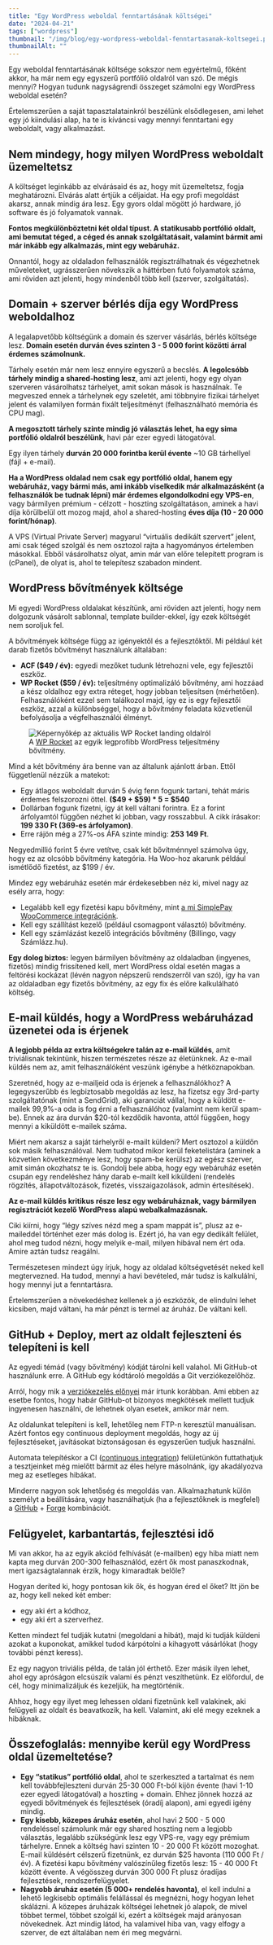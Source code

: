 ```yaml
---
title: "Egy WordPress weboldal fenntartásának költségei"
date: "2024-04-21"
tags: ["wordpress"]
thumbnail: "/img/blog/egy-wordpress-weboldal-fenntartasanak-koltsegei.png"
thumbnailAlt: ""
---
```


<p class="lead">Egy weboldal fenntartásának költsége sokszor nem egyértelmű, főként akkor, ha már nem egy egyszerű portfólió oldalról van szó. De mégis mennyi? Hogyan tudunk nagyságrendi összeget számolni egy WordPress weboldal esetén?</p>

Értelemszerűen a saját tapasztalatainkról beszélünk elsődlegesen, ami lehet egy jó kiindulási alap, ha te is kíváncsi vagy mennyi fenntartani egy weboldalt, vagy alkalmazást.

## Nem mindegy, hogy milyen WordPress weboldalt üzemeltetsz

A költséget leginkább az elvárásaid és az, hogy mit üzemeltetsz, fogja meghatározni. Elvárás alatt értjük a céljaidat. Ha egy profi megoldást akarsz, annak mindig ára lesz. Egy gyors oldal mögött jó hardware, jó software és jó folyamatok vannak.

**Fontos megkülönböztetni két oldal típust. A statikusabb portfólió oldalt, ami bemutat téged, a céged és annak szolgáltatásait, valamint bármit ami már inkább egy alkalmazás, mint egy webáruház.**

Onnantól, hogy az oldaladon felhasználók regisztrálhatnak és végezhetnek műveleteket, ugrásszerűen növekszik a háttérben futó folyamatok száma, ami röviden azt jelenti, hogy mindenből több kell (szerver, szolgáltatás).

## Domain + szerver bérlés díja egy WordPress weboldalhoz

A legalapvetőbb költségünk a domain és szerver vásárlás, bérlés költsége lesz. **Domain esetén durván éves szinten 3 - 5 000 forint közötti árral érdemes számolnunk.**

Tárhely esetén már nem lesz ennyire egyszerű a becslés. **A legolcsóbb tárhely mindig a shared-hosting lesz**, ami azt jelenti, hogy egy olyan szerveren vásárolhatsz tárhelyet, amit sokan mások is használnak. Te megveszed ennek a tárhelynek egy szeletét, ami többnyire fizikai tárhelyet jelent és valamilyen formán fixált teljesítményt (felhasználható memória és CPU mag).

**A megosztott tárhely szinte mindig jó választás lehet, ha egy sima portfólió oldalról beszélünk**, havi pár ezer egyedi látogatóval.

Egy ilyen tárhely **durván 20 000 forintba kerül évente** ~10 GB tárhellyel (fájl + e-mail).

**Ha a WordPress oldalad nem csak egy portfólió oldal, hanem egy webáruház, vagy bármi más, ami inkább viselkedik már alkalmazásként (a felhasználók be tudnak lépni) már érdemes elgondolkodni egy VPS-en**, vagy bármilyen prémium - célzott - hoszting szolgáltatáson, aminek a havi díja körülbelül ott mozog majd, ahol a shared-hosting **éves díja (10 - 20 000 forint/hónap)**.

A VPS (Virtual Private Server) magyarul “virtuális dedikált szervert” jelent, ami csak téged szolgál és nem osztozol rajta a hagyományos értelemben másokkal. Ebből vásárolhatsz olyat, amin már van előre telepített program is (cPanel), de olyat is, ahol te telepítesz szabadon mindent.

## WordPress bővítmények költsége

Mi egyedi WordPress oldalakat készítünk, ami röviden azt jelenti, hogy nem dolgozunk vásárolt sablonnal, template builder-ekkel, így ezek költségét nem soroljuk fel.

A bővítmények költsége függ az igényektől és a fejlesztőktől. Mi például két darab fizetős bővítményt használunk általában:

- **ACF ($49 / év):** egyedi mezőket tudunk létrehozni vele, egy fejlesztői eszköz.
- **WP Rocket ($59 / év):** teljesítmény optimalizáló bővítmény, ami hozzáad a kész oldalhoz egy extra réteget, hogy jobban teljesítsen (mérhetően). Felhasználóként ezzel sem találkozol majd, így ez is egy fejlesztői eszköz, azzal a különbséggel, hogy a bővítmény feladata közvetlenül befolyásolja a végfelhasználói élményt.

<figure class="figure">
    <img src="/img/blog/wp-rocket-preview.jpg" alt="Képernyőkép az aktuális WP Rocket landing oldalról"/>
    <figcaption class="figure-caption">A <a href="https://wp-rocket.me/">WP Rocket</a> az egyik legprofibb WordPress teljesítmény bővítmény.</figcaption>
</figure>

Mind a két bővítmény ára benne van az általunk ajánlott árban. Ettől függetlenül nézzük a matekot:

- Egy átlagos weboldalt durván 5 évig fenn fogunk tartani, tehát máris érdemes felszorozni öttel. **($49 + $59) * 5 = $540**
- Dollárban fogunk fizetni, így át kell váltani forintra. Ez a forint árfolyamtól függően nézhet ki jobban, vagy rosszabbul. A cikk írásakor: **199 330 Ft (369-es árfolyamon)**.
- Erre rájön még a 27%-os ÁFA szinte mindig: **253 149 Ft**.

Negyedmillió forint 5 évre vetítve, csak két bővítménnyel számolva úgy, hogy ez az olcsóbb bővítmény kategória. Ha Woo-hoz akarunk például ismétlődő fizetést, az $199 / év.

Mindez egy webáruház esetén már érdekesebben néz ki, mivel nagy az esély arra, hogy:

- Legalább kell egy fizetési kapu bővítmény, mint [a mi SimplePay WooCommerce integrációnk](https://simplepay.conedevelopment.com/).
- Kell egy szállítást kezelő (például csomagpont választó) bővítmény.
- Kell egy számlázást kezelő integrációs bővítmény (Billingo, vagy Számlázz.hu).

**Egy dolog biztos:** legyen bármilyen bővítmény az oldaladban (ingyenes, fizetős) mindig frissítened kell, mert WordPress oldal esetén magas a feltörési kockázat (lévén nagyon népszerű rendszerről van szó), így ha van az oldaladban egy fizetős bővítmény, az egy fix és előre kalkulálható költség.

## E-mail küldés, hogy a WordPress webáruházad üzenetei oda is érjenek

**A legjobb példa az extra költségekre talán az e-mail küldés**, amit triviálisnak tekintünk, hiszen természetes része az életünknek. Az e-mail küldés nem az, amit felhasználóként veszünk igénybe a hétköznapokban.

Szeretnéd, hogy az e-mailjeid oda is érjenek a felhasználókhoz? A legegyszerűbb és legbiztosabb megoldás az lesz, ha fizetsz egy 3rd-party szolgáltatónak (mint a SendGrid), aki garanciát vállal, hogy a küldött e-mailek 99,9%-a oda is fog érni a felhasználóhoz (valamint nem kerül spam-be). Ennek az ára durván $20-tól kezdődik havonta, attól függően, hogy mennyi a kiküldött e-mailek száma.

Miért nem akarsz a saját tárhelyről e-mailt küldeni? Mert osztozol a küldőn sok másik felhasználóval. Nem tudhatod mikor kerül feketelistára (aminek a közvetlen következménye lesz, hogy spam-be kerülsz) az egész szerver, amit simán okozhatsz te is. Gondolj bele abba, hogy egy webáruház esetén csupán egy rendeléshez hány darab e-mailt kell kiküldeni (rendelés rögzítés, állapotváltozások, fizetés, visszaigazolások, admin értesítések).

**Az e-mail küldés kritikus része lesz egy webáruháznak, vagy bármilyen regisztrációt kezelő WordPress alapú webalkalmazásnak.**

Ciki kiírni, hogy “légy szíves nézd meg a spam mappát is”, plusz az e-maileddel történhet ezer más dolog is. Ezért jó, ha van egy dedikált felület, ahol meg tudod nézni, hogy melyik e-mail, milyen hibával nem ért oda. Amire aztán tudsz reagálni.

Természetesen mindezt úgy írjuk, hogy az oldalad költségvetését neked kell megtervezned. Ha tudod, mennyi a havi bevételed, már tudsz is kalkulálni, hogy mennyi jut a fenntartásra.

Értelemszerűen a növekedéshez kellenek a jó eszközök, de elindulni lehet kicsiben, majd váltani, ha már pénzt is termel az áruház. De váltani kell.

## GitHub + Deploy, mert az oldalt fejleszteni és telepíteni is kell

Az egyedi témád (vagy bővítmény) kódját tárolni kell valahol. Mi GitHub-ot használunk erre. A GitHub egy kódtároló megoldás a Git verziókezelőhöz.

Arról, hogy mik a [verziókezelés előnyei](/hu/a-verziokezeles-elonyei/) már írtunk korábban. Ami ebben az esetbe fontos, hogy habár GitHub-ot bizonyos megkötések mellett tudjuk ingyenesen használni, de lehetnek olyan esetek, amikor már nem.

Az oldalunkat telepíteni is kell, lehetőleg nem FTP-n keresztül manuálisan. Azért fontos egy continuous deployment megoldás, hogy az új fejlesztéseket, javításokat biztonságosan és egyszerűen tudjuk használni.

Automata telepítéskor a CI ([continuous integration](https://en.wikipedia.org/wiki/Continuous_integration)) felületünkön futtathatjuk a tesztjeinket még mielőtt bármit az éles helyre másolnánk, így akadályozva meg az esetleges hibákat.

Minderre nagyon sok lehetőség és megoldás van. Alkalmazhatunk külön személyt a beállítására, vagy használhatjuk (ha a fejlesztőknek is megfelel) a [GitHub](https://github.com/) + [Forge](https://forge.laravel.com/) kombinációt.

## Felügyelet, karbantartás, fejlesztési idő

Mi van akkor, ha az egyik akciód felhívását (e-mailben) egy hiba miatt nem kapta meg durván 200-300 felhasználód, ezért ők most panaszkodnak, mert igazságtalannak érzik, hogy kimaradtak belőle?

Hogyan deríted ki, hogy pontosan kik ők, és hogyan éred el őket? Itt jön be az, hogy kell neked két ember:

- egy aki ért a kódhoz,
- egy aki ért a szerverhez.

Ketten mindezt fel tudják kutatni (megoldani a hibát), majd ki tudják küldeni azokat a kuponokat, amikkel tudod kárpótolni a kihagyott vásárlókat (hogy további pénzt keress).

Ez egy nagyon triviális példa, de talán jól érthető. Ezer másik ilyen lehet, ahol egy apróságon elcsúszik valami és pénzt veszíthetünk. Ez előfordul, de cél, hogy minimalizáljuk és kezeljük, ha megtörténik.

Ahhoz, hogy egy ilyet meg lehessen oldani fizetnünk kell valakinek, aki felügyeli az oldalt és beavatkozik, ha kell. Valamint, aki elé megy ezeknek a hibáknak.

## Összefoglalás: mennyibe kerül egy WordPress oldal üzemeltetése?

- **Egy “statikus” portfólió oldal**, ahol te szerkeszted a tartalmat és nem kell továbbfejleszteni durván 25-30 000 Ft-ból kijön évente (havi 1-10 ezer egyedi látogatóval) a hoszting + domain. Ehhez jönnek hozzá az egyedi bővítmények és fejlesztések (óradíj alapon), ami egyedi igény mindig.
- **Egy kisebb, közepes áruház esetén**, ahol havi 2 500 - 5 000 rendeléssel számolunk már egy shared hoszting nem a legjobb választás, legalább szükségünk lesz egy VPS-re, vagy egy prémium tárhelyre. Ennek a költség havi szinten 10 - 20 000 Ft között mozoghat. E-mail küldésért célszerű fizetnünk, ez durván $25 havonta (110 000 Ft / év). A fizetési kapu bővítmény valószínűleg fizetős lesz: 15 - 40 000 Ft között évente. A végösszeg durván 300 000 Ft plusz óradíjas fejlesztések, rendszerfelügyelet.
- **Nagyobb áruház esetén (5 000+ rendelés havonta)**, el kell indulni a lehető legkisebb optimális felállással és megnézni, hogy hogyan lehet skálázni. A közepes áruházak költségei lehetnek jó alapok, de mivel többet termel, többet szolgál ki, ezért a költségek majd arányosan növekednek. Azt mindig látod, ha valamivel hiba van, vagy elfogy a szerver, de ezt általában nem éri meg megvárni.
